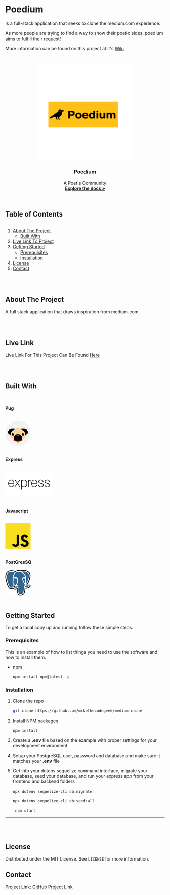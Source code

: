 # Poedium

Is a full-stack application that seeks to clone the medium.com experience.

As more people are trying to find a way to show their poetic sides, poedium aims to fulfill their request!

More information can be found on this project at it's [Wiki](https://github.com/mikethecodegeek/medium-clone/wiki)

<!-- PROJECT LOGO -->
<br />
<p align="center">
  <a href="https://github.com/mikethecodegeek/medium-clone">
    <img src="images/logo.png" alt="Logo" width="300" height="300">
  </a>

  <h3 align="center">Poedium</h3>

  <p align="center">
    A Poet's Community
    <br />
    <a href="https://github.com/mikethecodegeek/medium-clone"><strong>Explore the docs »</strong></a>
    <br />
    <br />

  </p>
</p>

<!-- TABLE OF CONTENTS -->

  <summary><h2 style="display: inline-block">Table of Contents</h2></summary>
  <ol>
    <li>
      <a href="#about-the-project">About The Project</a>
      <ul>
        <li><a href="#built-with">Built With</a></li>
      </ul>
    </li>
    <li>
     <a href="#live-link">Live Link To Project</a>
    </li>
    <!-- <li>
     <a href="#demonstration">Demonstration of Project</a>
    </li> -->
    <li>
      <a href="#getting-started">Getting Started</a>
      <ul>
        <li><a href="#prerequisites">Prerequisites</a></li>
        <li><a href="#installation">Installation</a></li>
      </ul>
    </li>
    <li><a href="#license">License</a></li>
    <li><a href="#contact">Contact</a></li>
  </ol>
  
<br>
<br>

<!-- ABOUT THE PROJECT -->

## About The Project

A full stack application that draws inspiration from medium.com.

<br><br/>

## Live Link

Live Link For This Project Can Be Found [Here](https://poedium.herokuapp.com/)

<br><br/>

## Built With

<br>

**Pug**
<br>
<br>

<p align="left">
  <a href="https://pugjs.org//">
    <img src="images/pug.svg" alt="Pug" width="80" height="80">
  </a>
<br>
<br>

**Express**
<br>
<br>

<p align="left">
  <a href="https://expressjs.com/">
    <img src="images/express.svg" alt="Express" width="150" height="80">
  </a>
<br>
<br>

**Javascript**
<br>
<br>

<p align="left">
  <a href="https://www.javascript.com/">
    <img src="images/javascript.svg" alt="Javascript" width="80" height="80">
  </a>
<br>
<br>

**PostGresSQ**
<br>
<br>
<a href="https://www.postgresql.org/">
<img src="images/postgresql.svg" alt="Postgres" width="80" height="80">
</a>
<br>
<br>

<p/>

<!-- GETTING STARTED -->

## Getting Started

To get a local copy up and running follow these simple steps.

### Prerequisites

This is an example of how to list things you need to use the software and how to install them.

- npm
  ```bash
  npm install npm@latest -g
  ```

### Installation

1. Clone the repo
   ```bash
   git clone https://github.com/mikethecodegeek/medium-clone
   ```
2. Install NPM packages

   ```bash
   npm install
   ```

3. Create a **.env** file based on the example with proper settings for your
   development environment

4. Setup your PostgreSQL user, password and database and make sure it matches your **.env** file

5. Get into your dotenv sequelize command interface, migrate your database, seed your database, and run your express app from your frontend and backend folders

   ```bash
   npx dotenv sequelize-cli db:migrate
   ```

   ```bash
   npx dotenv sequelize-cli db:seed:all

   ```

   ```bash
    npm start
   ```

---

<!-- LICENSE -->
<br>
<br>

## License

Distributed under the MIT License. See `LICENSE` for more information.

<!-- CONTACT -->

## Contact

Project Link: [GitHub Project Link](https://github.com/mikethecodegeek/medium-clone/)
